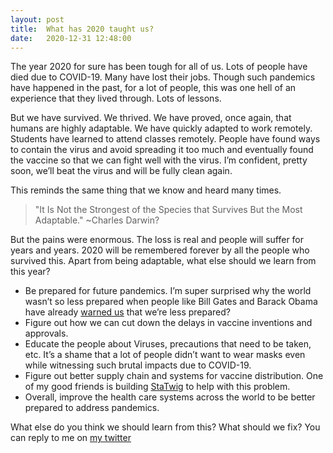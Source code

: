 ```yaml
---
layout: post
title:  What has 2020 taught us?
date:   2020-12-31 12:48:00
---
```

The year 2020 for sure has been tough for all of us. Lots of people have died due to COVID-19. Many have lost their jobs. Though such pandemics have happened in the past, for a lot of people, this was one hell of an experience that they lived through. Lots of lessons.

But we have survived. We thrived. We have proved, once again, that humans are highly adaptable. We have quickly adapted to work remotely. Students have learned to attend classes remotely.  People have found ways to contain the virus and avoid spreading it too much and eventually found the vaccine so that we can fight well with the virus. I’m confident, pretty soon, we’ll beat the virus and will be fully clean again.

This reminds the same thing that we know and heard many times.

> "It Is Not the Strongest of the Species that Survives But the Most Adaptable." ~Charles Darwin?

But the pains were enormous. The loss is real and people will suffer for years and years. 2020 will be remembered forever by all the people who survived this. Apart from being adaptable, what else should we learn from this year?

 * Be prepared for future pandemics. I’m super surprised why the world wasn’t so less prepared when people like Bill Gates and Barack Obama have already [warned us](https://www.ted.com/talks/bill_gates_the_next_outbreak_we_re_not_ready?language=en) that we’re less prepared? 
 * Figure out how we can cut down the delays in vaccine inventions and approvals.
 * Educate the people about Viruses, precautions that need to be taken, etc. It’s a shame that a lot of people didn’t want to wear masks even while witnessing such brutal impacts due to COVID-19.
 * Figure out better supply chain and systems for vaccine distribution. One of my good friends is building [StaTwig](https://www.linkedin.com/company/statwig/) to help with this problem.
 * Overall, improve the health care systems across the world to be better prepared to address pandemics.

What else do you think we should learn from this? What should we fix? You can reply to me on [my twitter](https://twitter.com/buchireddy)
